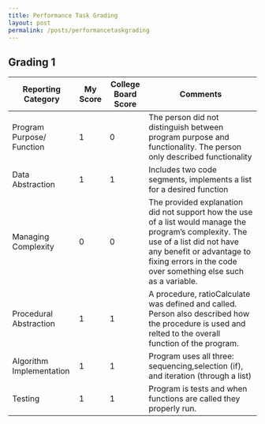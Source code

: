```yaml
---
title: Performance Task Grading
layout: post
permalink: /posts/performancetaskgrading
---
```

## Grading 1
| Reporting Category 	| My Score 	| College Board Score 	| Comments 	|
|---	|---	|---	|---	|
| Program Purpose/ Function 	| 1 	| 0	| The person did not distinguish between program purpose and functionality. The person only described functionality  	|
| Data Abstraction 	| 1 	| 1 	| Includes two code segments, implements a list for a desired function	|
| Managing Complexity 	| 0 	| 0 	| The provided explanation did not support how the use of a list would manage the program’s complexity. The use of a list did not have any benefit or advantage to fixing errors in the code over something else such as a variable.  	|
| Procedural Abstraction 	| 1 	| 1 	| A procedure, ratioCalculate was defined and called. Person also described how the procedure is used and relted to the overall function of the program. |
| Algorithm Implementation 	| 1 	| 1 	| Program uses all three: sequencing,selection (if), and iteration (through a list) 	|
| Testing 	| 1 	| 1 	| Program is tests and when functions are called they properly run. 	|